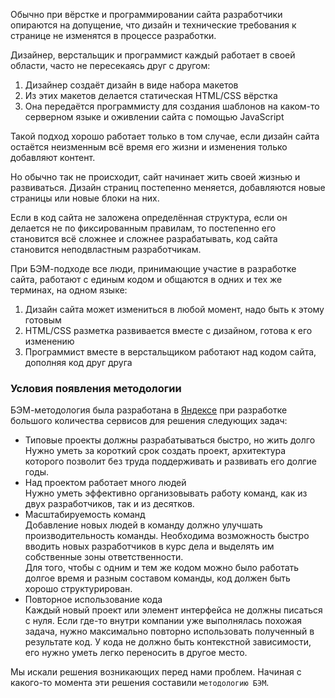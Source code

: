 Обычно при вёрстке и программировании сайта разработчики опираются на допущение,
что дизайн и технические требования к странице не изменятся в процессе разработки.

Дизайнер, верстальщик и программист каждый работает в своей области, часто не пересекаясь друг с другом:
  1. Дизайнер создаёт дизайн в виде набора макетов
  1. Из этих макетов делается статическая HTML/CSS вёрстка
  1. Она передаётся программисту для создания шаблонов на каком-то серверном языке и оживлении сайта с помощью JavaScript

Такой подход хорошо работает только в том случае, если дизайн сайта остаётся
неизменным всё время его жизни и изменения только добавляют контент.

Но обычно так не происходит, сайт начинает жить своей жизнью и развиваться.
Дизайн страниц постепенно меняется, добавляются новые страницы или новые блоки на них.

Если в код сайта не заложена определённая структура, если он делается не по фиксированным правилам,
то постепенно его становится всё сложнее и сложнее разрабатывать, код сайта становится неподвластным разработчикам.

При БЭМ-подходе все люди, принимающие участие в разработке сайта, работают с единым кодом
и общаются в одних и тех же терминах, на одном языке:
  1. Дизайн сайта может измениться в любой момент, надо быть к этому готовым
  2. HTML/CSS разметка развивается вместе с дизайном, готова к его изменению
  3. Программист вместе в верстальщиком работают над кодом сайта, дополняя код друг друга

### Условия появления методологии
БЭМ-методология была разработана в [Яндексе](http://company.yandex.ru)
при разработке большого количества сервисов для решения следующих задач:

 * Типовые проекты должны разрабатываться быстро, но жить долго  
   Нужно уметь за короткий срок создать проект, архитектура которого позволит без
   труда поддерживать и развивать его долгие годы.
 * Над проектом работает много людей  
   Нужно уметь эффективно организовывать работу команд, как из двух разработчиков,
   так и из десятков.
 * Масштабируемость команд  
   Добавление новых людей в команду должно улучшать производительность команды.
   Необходима возможность быстро вводить новых разработчиков в курс дела и выделять им
   собственные зоны ответственности.  
   Для того, чтобы с одним и тем же кодом можно было работать долгое время и разным
   составом команды, код должен быть хорошо структурирован.
 * Повторное использование кода  
   Каждый новый проект или элемент интерфейса не должны писаться с нуля. Если где-то внутри
   компании уже выполнялась похожая задача, нужно максимально повторно использовать
   полученный в результате код. У кода не должно быть контекстной зависимости, его нужно
   уметь легко переносить в другое место.

Мы искали решения возникающих перед нами проблем. Начиная с какого-то момента эти решения составили `методологию БЭМ`.
